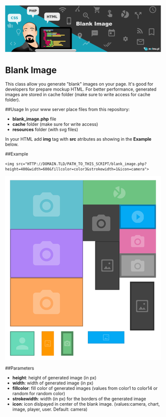 ![Laravel debug queries](img/github_header_blank_image.png)

# Blank Image
This class allow you generate "blank" images on your page. It's good for developers for prepare mockup HTML.
For better performance, generated images are stored in cache folder (make sure to write access for cache folder).


##Usage
In your www server place files from this repository:
- **blank_image.php** file
- **cache** folder (make sure for write access)
- **resources** folder (with svg files)

In your HTML add **img** tag with **src** atributes as showing in the **Example** below.

##Example

`<img src="HTTP://DOMAIN.TLD/PATH_TO_THIS_SCRIPT/blank_image.php?height=400&width=600&fillcolor=color3&strokewidth=1&icon=camera">`

![Laravel debug queries](img/github_blank_image_screen.png)

##Parameters
- **height**: height of generated image (in px)
- **width**: width of generated image (in px)
- **fillcolor**: fill color of generated images (values from color1 to color14 or random for random color)
- **strokewidth**: width (in px) for the borders of the generated image
- **icon**: icon dislpayed in center of the blank image. (values:camera, chart, image, player, user. Default: camera)
